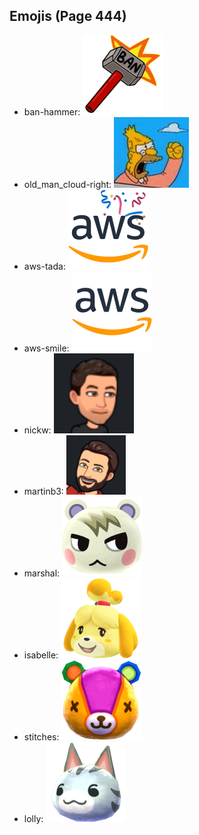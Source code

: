 
## Emojis (Page 444)

* ban-hammer: ![ban-hammer](output/ban-hammer.png)
* old_man_cloud-right: ![old_man_cloud-right](output/old_man_cloud-right.jpg)
* aws-tada: ![aws-tada](output/aws-tada.png)
* aws-smile: ![aws-smile](output/aws-smile.png)
* nickw: ![nickw](output/nickw.png)
* martinb3: ![martinb3](output/martinb3.png)
* marshal: ![marshal](output/marshal.png)
* isabelle: ![isabelle](output/isabelle.png)
* stitches: ![stitches](output/stitches.png)
* lolly: ![lolly](output/lolly.png)
